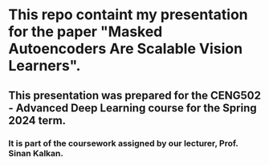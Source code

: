 # This repo containt my presentation for the paper "Masked Autoencoders​ Are Scalable Vision Learners".

## This presentation was prepared for the CENG502 - Advanced Deep Learning course for the Spring 2024 term.​

### It is part of the coursework assigned by our lecturer, Prof. Sinan Kalkan.​